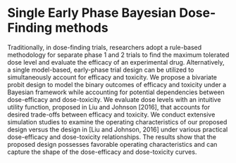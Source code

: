 # Single Early Phase Bayesian Dose-Finding methods
Traditionally, in dose-finding trials, researchers adopt a rule-based methodology for separate phase 1 and 2 trials to find the maximum tolerated dose level and evaluate the efficacy of an experimental drug. Alternatively, a single model-based, early-phase trial design can be utilized to simultaneously account for efficacy and toxicity. We propose a bivariate probit design to model the binary outcomes of efficacy and toxicity under a Bayesian framework while accounting for potential dependencies between dose-efficacy and dose-toxicity. We evaluate dose levels with an intuitive utility function, proposed in Liu and Johnson [2016], that accounts for desired trade-offs between efficacy and toxicity. We conduct extensive simulation studies to examine the operating characteristics of our proposed design versus the design in [Liu and Johnson, 2016] under various practical dose-efficacy and dose-toxicity relationships. The results show that the proposed design possesses favorable operating characteristics and can capture the shape of the dose-efficacy and dose-toxicity curves. 
 
